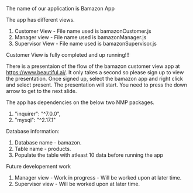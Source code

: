 The name of our application is Bamazon App

The app has different views. 
 1. Customer View - File name used is bamazonCustomer.js
 2. Manager view - File name used is bamazonManager.js
 3. Supervisor View - File name used is bamazonSupervisor.js


Customer View is fully completed and up running!!!

There is a presentaion of the flow of the bamazon customer view app at https://www.beautiful.ai/. It only takes a second so please sign up to view the presentation. Once signed up, select the bamazon app and right click and select present. The presentation will start. You need to press the down arrow to get to the next slide.

The app has dependencies on the below two NMP packages.
 1.   "inquirer": "^7.0.0",
 2.    "mysql": "^2.17.1"

 Database information:
 1. Database name - bamazon.
 2. Table name - products.
 3. Populate the table with atleast 10 data before running the app

Future developement work
1. Manager view - Work in progress - Will be worked upon at later time. 
2. Supervisor view - Will be worked upon at later time.

 

